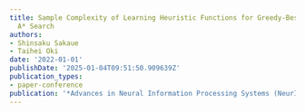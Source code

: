 ```yaml
---
title: Sample Complexity of Learning Heuristic Functions for Greedy-Best-First and
  A* Search
authors:
- Shinsaku Sakaue
- Taihei Oki
date: '2022-01-01'
publishDate: '2025-01-04T09:51:50.909639Z'
publication_types:
- paper-conference
publication: '*Advances in Neural Information Processing Systems (NeurIPS 2022)*'
---
```

